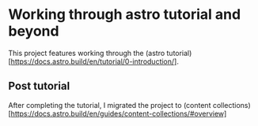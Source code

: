 # Working through astro tutorial and beyond

This project features working through the (astro tutorial)[https://docs.astro.build/en/tutorial/0-introduction/]. 

## Post tutorial

After completing the tutorial, I migrated the project to (content collections)[https://docs.astro.build/en/guides/content-collections/#overview]